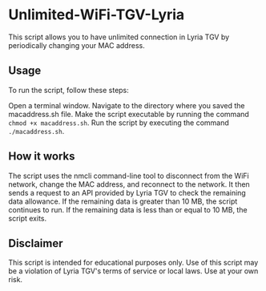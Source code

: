 # Unlimited-WiFi-TGV-Lyria
This script allows you to have unlimited connection in Lyria TGV by periodically changing your MAC address.

## Usage
To run the script, follow these steps:

Open a terminal window.
Navigate to the directory where you saved the macaddress.sh file.
Make the script executable by running the command `chmod +x macaddress.sh`.
Run the script by executing the command `./macaddress.sh`.

## How it works
The script uses the nmcli command-line tool to disconnect from the WiFi network, change the MAC address, and reconnect to the network. It then sends a request to an API provided by Lyria TGV to check the remaining data allowance. If the remaining data is greater than 10 MB, the script continues to run. If the remaining data is less than or equal to 10 MB, the script exits.

## Disclaimer
This script is intended for educational purposes only. Use of this script may be a violation of Lyria TGV's terms of service or local laws. Use at your own risk.


